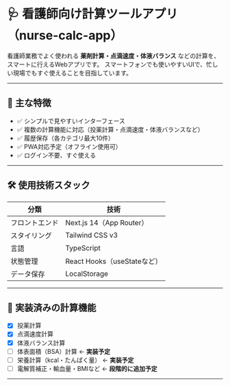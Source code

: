 # 🩺 看護師向け計算ツールアプリ（nurse-calc-app）

看護師業務でよく使われる **薬剤計算・点滴速度・体液バランス** などの計算を、スマートに行えるWebアプリです。
スマートフォンでも使いやすいUIで、忙しい現場でもすぐ使えることを目指しています。

<!-- スクリーンショットを追加予定 -->
<!-- ![screenshot](public/images/screenshot.png) -->

---

## 🚀 主な特徴

- ✅ シンプルで見やすいインターフェース  
- ✅ 複数の計算機能に対応（投薬計算・点滴速度・体液バランスなど）  
- ✅ 履歴保存（各カテゴリ最大10件）  
- ✅ PWA対応予定（オフライン使用可）  
- ✅ ログイン不要、すぐ使える  

---

## 🛠 使用技術スタック

| 分類         | 技術                       |
|--------------|----------------------------|
| フロントエンド | Next.js 14（App Router）   |
| スタイリング   | Tailwind CSS v3           |
| 言語         | TypeScript                 |
| 状態管理     | React Hooks（useStateなど）|
| データ保存   | LocalStorage               |

---

## 🧮 実装済みの計算機能

- [x] 投薬計算  
- [x] 点滴速度計算  
- [x] 体液バランス計算  
- [ ] 体表面積（BSA）計算 ← **実装予定**  
- [ ] 栄養計算（kcal・たんぱく量） ← **実装予定**  
- [ ] 電解質補正・輸血量・BMIなど ← **段階的に追加予定**  

---


